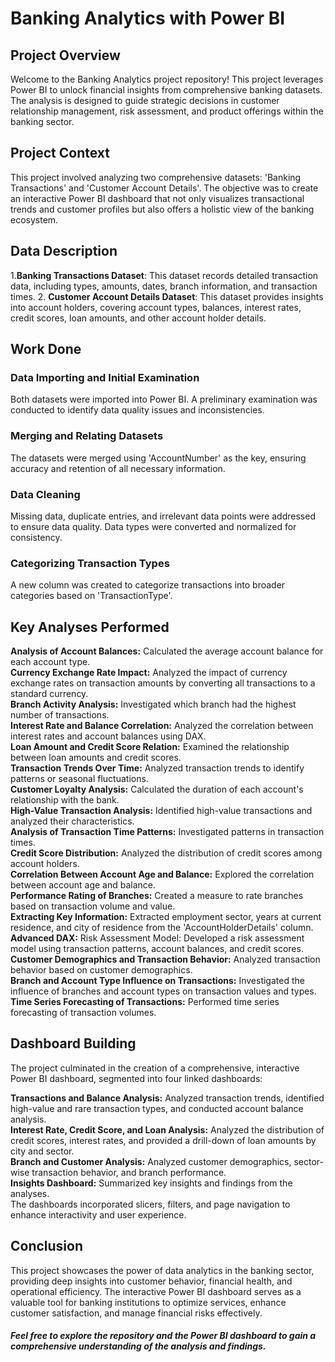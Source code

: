 # Banking Analytics with Power BI

## Project Overview
Welcome to the Banking Analytics project repository! 
This project leverages Power BI to unlock financial insights from comprehensive banking datasets. The analysis is designed to guide strategic decisions in customer relationship management, risk assessment, and product offerings within the banking sector.

## Project Context
This project involved analyzing two comprehensive datasets: 'Banking Transactions' and 'Customer Account Details'. The objective was to create an interactive Power BI dashboard that not only visualizes transactional trends and customer profiles but also offers a holistic view of the banking ecosystem.

## Data Description
1.**Banking Transactions Dataset**: This dataset records detailed transaction data, including types, amounts, dates, branch information, and transaction times.
2. **Customer Account Details Dataset**: This dataset provides insights into account holders, covering account types, balances, interest rates, credit scores, loan amounts, and other account holder details.

## Work Done

### Data Importing and Initial Examination
Both datasets were imported into Power BI. A preliminary examination was conducted to identify data quality issues and inconsistencies.

### Merging and Relating Datasets
The datasets were merged using 'AccountNumber' as the key, ensuring accuracy and retention of all necessary information.

### Data Cleaning
Missing data, duplicate entries, and irrelevant data points were addressed to ensure data quality. Data types were converted and normalized for consistency.

### Categorizing Transaction Types
A new column was created to categorize transactions into broader categories based on 'TransactionType'.

## Key Analyses Performed
**Analysis of Account Balances:** Calculated the average account balance for each account type.<br>
**Currency Exchange Rate Impact:** Analyzed the impact of currency exchange rates on transaction amounts by converting all transactions to a standard currency.<br>
**Branch Activity Analysis:** Investigated which branch had the highest number of transactions.<br>
**Interest Rate and Balance Correlation:** Analyzed the correlation between interest rates and account balances using DAX.<br>
**Loan Amount and Credit Score Relation:** Examined the relationship between loan amounts and credit scores.<br>
**Transaction Trends Over Time:** Analyzed transaction trends to identify patterns or seasonal fluctuations.<br>
**Customer Loyalty Analysis:** Calculated the duration of each account's relationship with the bank.<br>
**High-Value Transaction Analysis:** Identified high-value transactions and analyzed their characteristics.<br>
**Analysis of Transaction Time Patterns:** Investigated patterns in transaction times.<br>
**Credit Score Distribution:** Analyzed the distribution of credit scores among account holders.<br>
**Correlation Between Account Age and Balance:** Explored the correlation between account age and balance.<br>
**Performance Rating of Branches:** Created a measure to rate branches based on transaction volume and value.<br>
**Extracting Key Information:** Extracted employment sector, years at current residence, and city of residence from the 'AccountHolderDetails' column.<br>
**Advanced DAX:** Risk Assessment Model: Developed a risk assessment model using transaction patterns, account balances, and credit scores.<br>
**Customer Demographics and Transaction Behavior:** Analyzed transaction behavior based on customer demographics.<br>
**Branch and Account Type Influence on Transactions:** Investigated the influence of branches and account types on transaction values and types.<br>
**Time Series Forecasting of Transactions:** Performed time series forecasting of transaction volumes.

## Dashboard Building
The project culminated in the creation of a comprehensive, interactive Power BI dashboard, segmented into four linked dashboards:

**Transactions and Balance Analysis:** Analyzed transaction trends, identified high-value and rare transaction types, and conducted account balance analysis.<br>
**Interest Rate, Credit Score, and Loan Analysis:** Analyzed the distribution of credit scores, interest rates, and provided a drill-down of loan amounts by city and sector.<br>
**Branch and Customer Analysis:** Analyzed customer demographics, sector-wise transaction behavior, and branch performance.<br>
**Insights Dashboard:** Summarized key insights and findings from the analyses.<br>
The dashboards incorporated slicers, filters, and page navigation to enhance interactivity and user experience.

## Conclusion
This project showcases the power of data analytics in the banking sector, providing deep insights into customer behavior, financial health, and operational efficiency. The interactive Power BI dashboard serves as a valuable tool for banking institutions to optimize services, enhance customer satisfaction, and manage financial risks effectively.

##### Feel free to explore the repository and the Power BI dashboard to gain a comprehensive understanding of the analysis and findings.
